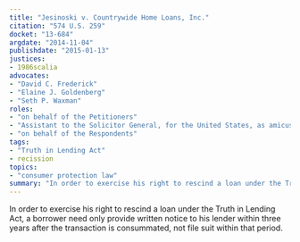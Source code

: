 ```yaml
---
title: "Jesinoski v. Countrywide Home Loans, Inc."
citation: "574 U.S. 259"
docket: "13-684"
argdate: "2014-11-04"
publishdate: "2015-01-13"
justices:
- 1986scalia
advocates:
- "David C. Frederick"
- "Elaine J. Goldenberg"
- "Seth P. Waxman"
roles:
- "on behalf of the Petitioners"
- "Assistant to the Solicitor General, for the United States, as amicus curiae, supporting the Petitioners"
- "on behalf of the Respondents"
tags:
- "Truth in Lending Act"
- recission
topics:
- "consumer protection law"
summary: "In order to exercise his right to rescind a loan under the Truth in Lending Act, a borrower need only provide written notice to his lender within three years after the transaction is consummated, not file suit within that period."
---
```

In order to exercise his right to rescind a loan under the Truth in Lending Act, a borrower need only provide written notice to his lender within three years after the transaction is consummated, not file suit within that period.

